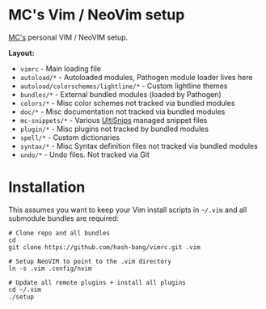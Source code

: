 MC's Vim / NeoVim setup
=======================
[MC's](https://github.com/hash-bang) personal VIM / NeoVIM setup.

**Layout:**

* `vimrc` - Main loading file
* `autoload/*` - Autoloaded modules, Pathogen module loader lives here
* `autoload/colorschemes/lightline/*` - Custom lightline themes
* `bundles/*` - External bundled modules (loaded by Pathogen)
* `colors/*` - Misc color schemes not tracked via bundled modules
* `doc/*` - Misc documentation not tracked via bundled modules
* `mc-snippets/*` - Various [UltiSnips](https://github.com/sirver/UltiSnips) managed snippet files
* `plugin/*` - Misc plugins not tracked by bundled modules
* `spell/*` - Custom dictionaries
* `syntax/*` - Misc Syntax definition files not tracked via bundled modules
* `undo/*` - Undo files. Not tracked via Git


Installation
============
This assumes you want to keep your Vim install scripts in `~/.vim` and all submodule bundles are required:

```
# Clone repo and all bundles
cd
git clone https://github.com/hash-bang/vimrc.git .vim

# Setup NeoVIM to point to the .vim directory
ln -s .vim .config/nvim

# Update all remote plugins + install all plugins
cd ~/.vim
./setup
```
